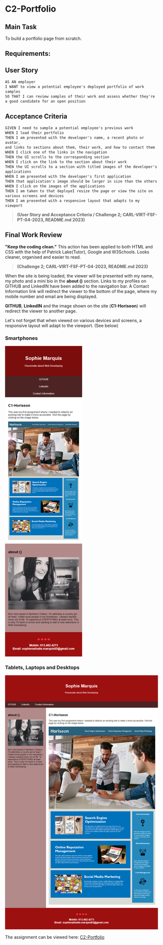 # C2-Portfolio

## Main Task

To build a portfolio page from scratch.

## Requirements:

## User Story

```
AS AN employer
I WANT to view a potential employee's deployed portfolio of work samples
SO THAT I can review samples of their work and assess whether they're a good candidate for an open position

```
## Acceptance Criteria

```
GIVEN I need to sample a potential employee's previous work
WHEN I load their portfolio
THEN I am presented with the developer's name, a recent photo or avatar,
and links to sections about them, their work, and how to contact them 
WHEN I click one of the links in the navigation
THEN the UI scrolls to the corresponding section
WHEN I click on the link to the section about their work
THEN the UI scrolls to a section with titled images of the developer's applications
WHEN I am presented with the developer's first application
THEN that application's image should be larger in size than the others
WHEN I click on the images of the applications
THEN I am taken to that deployeI resize the page or view the site on various screens and devices
THEN I am presented with a responsive layout that adapts to my viewport

``` 
> **(User Story and Acceptance Criteria / Challenge 2; CARL-VIRT-FSF-PT-04-2023, README.md 2023)** 

## Final Work Review

**"Keep the coding clean."** This action has been applied to both HTML and CSS with the help of Patrick Lake(Tutor), Google and W3Schools. Looks cleaner, organised and easier to read.

> **(Challenge 2; CARL-VIRT-FSF-PT-04-2023, README.md 2023)**

When the site is being loaded, the viewer will be presented with my name, my photo and a mini bio in the **about ()** section. Links to my profiles on GITHUB and LinkedIN have been added to the navigation bar. A Contact Information link will redirect the viewer to the bottom of the page, where my mobile number and email are being displayed.

**GITHUB**, **LinkedIN** and the image shown on the site (**C1-Horiseon**) will redirect the viewer to another page. 

Let's not forget that when viewed on various devices and screens, a responsive layout will adapt to the viewport. (See below) 

### Smartphones
![assets/images/C2-Portfolio1.png](assets/images/C2-Portfolio1.png)

### Tablets, Laptops and Desktops
![assets/images/C2-Portfolio.png](assets/images/C2-Portfolio.png)


The assignment can be viewed here: [C2-Portfolio](https://smarquis85.github.io/C2-Portfolio/)
